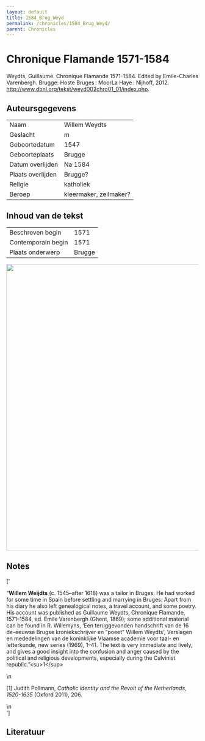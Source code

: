 ```yaml
---
layout: default
title: 1584_Brug_Weyd
permalink: /chronicles/1584_Brug_Weyd/
parent: Chronicles
--- 
```



# Chronique Flamande 1571-1584 

Weydts, Guillaume. Chronique Flamande 1571-1584. Edited by Emile-Charles Varenbergh. Brugge: Hoste Bruges : MoorLa Haye : Nijhoff, 2012. http://www.dbnl.org/tekst/weyd002chro01_01/index.php. 

## Auteursgegevens 

| | | 
| --------------- | --------------- | 
| Naam | Willem Weydts | 
| Geslacht | m | 
 | Geboortedatum | 1547 | 
| Geboorteplaats | Brugge | 
| Datum overlijden | Na 1584 | 
| Plaats overlijden | Brugge? | 
| Religie | katholiek | 
| Beroep | kleermaker, zeilmaker? | 

## Inhoud van de tekst 

| | | 
| --------------- | --------------- | 
| Beschreven begin | 1571 | 
| Contemporain begin | 1571 | 
| Plaats onderwerp | Brugge | 

[<img src="..\..\barplots_chronicles\1584_Brug_Weyd.jpg" width="750"/>](..\..\barplots_chronicles\1584_Brug_Weyd.jpg) 

## Notes 

['<div data-schema-version="8"><p>“<strong>Willem Weijdts</strong> (c. 1545–after 1618) was a tailor in Bruges. He had worked for some time in Spain before settling and marrying in Bruges. Apart from his diary he also left genealogical notes, a travel account, and some poetry. His account was published as Guillaume Weydts, Chronique Flamande, 1571–1584, ed. Émile Varenbergh (Ghent, 1869); some additional material can be found in R. Willemyns, ‘Een teruggevonden handschrift van de 16 de-eeuwse Brugse kroniekschrijver en “poeet” Willem Weydts’, Verslagen en mededelingen van de koninklijke Vlaamse academie voor taal- en letterkunde, new series (1969), 1–41. The text is very immediate and lively, and gives a good insight into the confusion and anger caused by the political and religious developments, especially during the Calvinist republic.”&lt;su&gt;1&lt;/sup&gt;</p>\n<p>[1] Judith Pollmann, <em>Catholic identity and the Revolt of the Netherlands, 1520-1635</em> (Oxford 2011), 206.</p>\n</div>'] 

## Literatuur 

